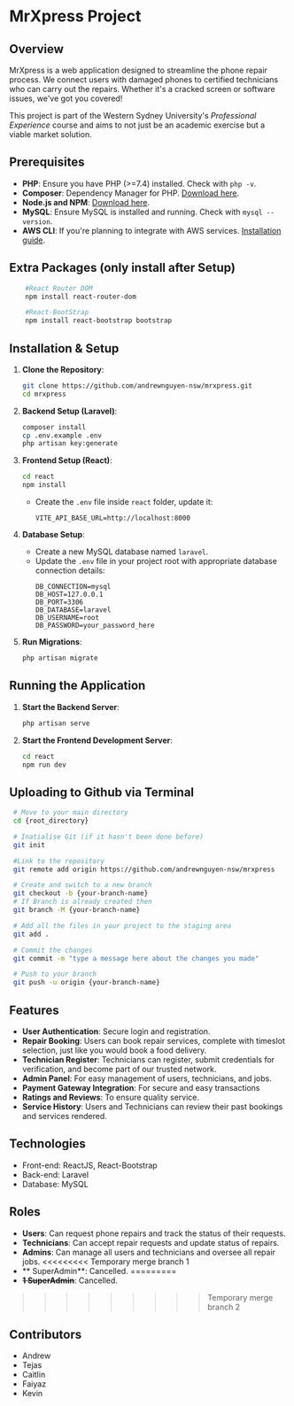 # MrXpress Project

## Overview

MrXpress is a web application designed to streamline the phone repair process. We connect users with damaged phones to certified technicians who can carry out the repairs. Whether it's a cracked screen or software issues, we've got you covered!

This project is part of the Western Sydney University's _Professional Experience_ course and aims to not just be an academic exercise but a viable market solution.

## Prerequisites

-   **PHP**: Ensure you have PHP (>=7.4) installed. Check with `php -v`.
-   **Composer**: Dependency Manager for PHP. [Download here](https://getcomposer.org/).
-   **Node.js and NPM**: [Download here](https://nodejs.org/).
-   **MySQL**: Ensure MySQL is installed and running. Check with `mysql --version`.
-   **AWS CLI**: If you're planning to integrate with AWS services. [Installation guide](https://aws.amazon.com/cli/).

## Extra Packages (only install after Setup)

```bash
    #React Router DOM
    npm install react-router-dom

    #React-BootStrap
    npm install react-bootstrap bootstrap

```

## Installation & Setup

1. **Clone the Repository**:

    ```bash
    git clone https://github.com/andrewnguyen-nsw/mrxpress.git
    cd mrxpress
    ```

2. **Backend Setup (Laravel)**:

    ```bash
    composer install
    cp .env.example .env
    php artisan key:generate
    ```

3. **Frontend Setup (React)**:

    ```bash
    cd react
    npm install
    ```

    - Create the `.env` file inside `react` folder, update it:
        ```env
        VITE_API_BASE_URL=http://localhost:8000
        ```

4. **Database Setup**:

    - Create a new MySQL database named `laravel`.
    - Update the `.env` file in your project root with appropriate database connection details:
        ```env
        DB_CONNECTION=mysql
        DB_HOST=127.0.0.1
        DB_PORT=3306
        DB_DATABASE=laravel
        DB_USERNAME=root
        DB_PASSWORD=your_password_here
        ```

5. **Run Migrations**:
    ```bash
    php artisan migrate
    ```

## Running the Application

1. **Start the Backend Server**:

    ```bash
    php artisan serve
    ```

2. **Start the Frontend Development Server**:
    ```bash
    cd react
    npm run dev
    ```

## Uploading to Github via Terminal

```bash
 # Move to your main directory
 cd {root_directory}

 # Inatialise Git (if it hasn't been done before)
 git init

 #Link to the repository
 git remote add origin https://github.com/andrewnguyen-nsw/mrxpress

 # Create and switch to a new branch
 git checkout -b {your-branch-name}
 # If Branch is already created then
 git branch -M {your-branch-name}

 # Add all the files in your project to the staging area
 git add .

 # Commit the changes
 git commit -m "type a message here about the changes you made"

 # Push to your branch
 git push -u origin {your-branch-name}
```

## Features

-   **User Authentication**: Secure login and registration.
-   **Repair Booking**: Users can book repair services, complete with timeslot selection, just like you would book a food delivery.
-   **Technician Register**: Technicians can register, submit credentials for verification, and become part of our trusted network.
-   **Admin Panel**: For easy management of users, technicians, and jobs.
-   **Payment Gateway Integration**: For secure and easy transactions
-   **Ratings and Reviews**: To ensure quality service.
-   **Service History**: Users and Technicians can review their past bookings and services rendered.

## Technologies

-   Front-end: ReactJS, React-Bootstrap
-   Back-end: Laravel
-   Database: MySQL

## Roles

- **Users**: Can request phone repairs and track the status of their requests.
- **Technicians**: Can accept repair requests and update status of repairs.
- **Admins**: Can manage all users and technicians and oversee all repair jobs.
<<<<<<<<< Temporary merge branch 1
- ** SuperAdmin**: Cancelled.
=========
- ~~**1 SuperAdmin**~~: Cancelled.
>>>>>>>>> Temporary merge branch 2


## Contributors

-   Andrew
-   Tejas
-   Caitlin
-   Faiyaz
-   Kevin
